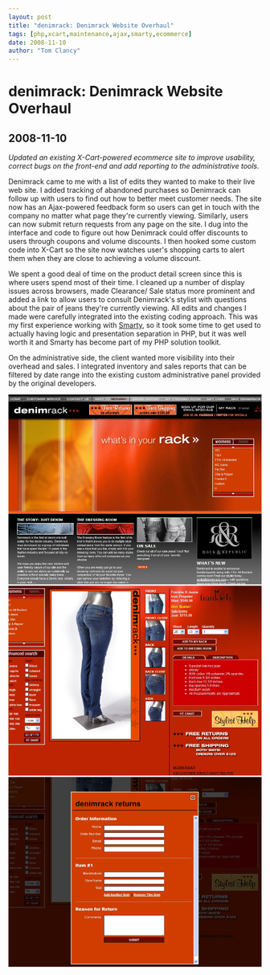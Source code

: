 ```yaml
---
layout: post
title: "denimrack: Denimrack Website Overhaul"
tags: [php,xcart,maintenance,ajax,smarty,ecommerce]
date: 2008-11-10
author: "Tom Clancy"
---
```


# denimrack: Denimrack Website Overhaul

## 2008-11-10

_Updated an existing X-Cart-powered ecommerce site to improve usability, correct bugs on the front-end and add reporting to the administrative tools._

<p>Denimrack came to me with a list of edits they wanted to make to their live web site. I added tracking of abandoned purchases so Denimrack can follow up with users to find out how to better meet customer needs. The site now has an Ajax-powered feedback form so users can get in touch with the company no matter what page they're currently viewing. Similarly, users can now submit return requests from any page on the site. I dug into the interface and code to figure out how Denimrack could offer discounts to users through coupons and volume discounts. I then hooked some custom code into X-Cart so the site now watches user's shopping carts to alert them when they are close to achieving a volume discount.</p>
<p>We spent a good deal of time on the product detail screen since this is where users spend most of their time. I cleaned up a  number of display issues across browsers, made Clearance/ Sale status more prominent and added a link to allow users to consult Denimrack's stylist with questions about the pair of jeans they're currently viewing. All edits and changes I made were carefully integrated into the existing coding approach. This was my first experience working with <a href="http://www.smarty.net/">Smarty</a>, so it took some time to get used to actually having logic and presentation separation in PHP, but it was well worth it and Smarty has become part of my PHP solution toolkit.</p>
<p>On the administrative side, the client wanted more visibility into their overhead and sales. I integrated inventory and sales reports that can be filtered by date range into the existing custom administrative panel provided by the original developers.</p><img src="/assets/portfolio/dr-home.jpg" alt="Home Page " />
<img src="/assets/portfolio/dr-detail.jpg" alt="Product Detail " />
<img src="/assets/portfolio/dr-returns.jpg" alt="Returns Form You can make a return request from any page on the site without losing your place." />

